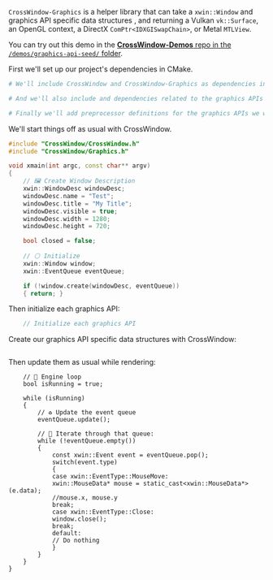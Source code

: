 `CrossWindow-Graphics` is a helper library that can take a `xwin::Window` and graphics API specific data structures , and returning a Vulkan `vk::Surface`, an OpenGL context, a DirectX `ComPtr<IDXGISwapChain>`, or Metal `MTLView`. 

You can try out this demo in the [**CrossWindow-Demos** repo in the `/demos/graphics-api-seed/` folder](https://github.com/alaingalvan/crosswindow-demos/demos/graphics-api-seed/).

First we'll set up our project's dependencies in CMake.

```cmake
# We'll include CrossWindow and CrossWindow-Graphics as dependencies in our project.

# And we'll also include and dependencies related to the graphics APIs we may want to use.

# Finally we'll add preprocessor definitions for the graphics APIs we want.
```

We'll start things off as usual with CrossWindow.

```cpp
#include "CrossWindow/CrossWindow.h"
#include "CrossWindow/Graphics.h"

void xmain(int argc, const char** argv)
{
    // 🖼️ Create Window Description
    xwin::WindowDesc windowDesc;
    windowDesc.name = "Test";
    windowDesc.title = "My Title";
    windowDesc.visible = true;
    windowDesc.width = 1280;
    windowDesc.height = 720;

    bool closed = false;
    
    // ⚪ Initialize
    xwin::Window window;
    xwin::EventQueue eventQueue;

    if (!window.create(windowDesc, eventQueue))
    { return; }
```

Then initialize each graphics API:

```cpp
    // Initialize each graphics API


```

Create our graphics API specific data structures with CrossWindow:

```cpp

```

Then update them as usual while rendering:

```
    // 🏁 Engine loop
    bool isRunning = true;

    while (isRunning)
    {
        // ♻️ Update the event queue
        eventQueue.update();

        // 🎈 Iterate through that queue:
        while (!eventQueue.empty())
        {
            const xwin::Event event = eventQueue.pop();
            switch(event.type)
            {
            case xwin::EventType::MouseMove:
            xwin::MouseData* mouse = static_cast<xwin::MouseData*>(e.data);
            //mouse.x, mouse.y
            break;
            case xwin::EventType::Close:
            window.close();
            break;
            default:
            // Do nothing
            }
        }
    }
}
```